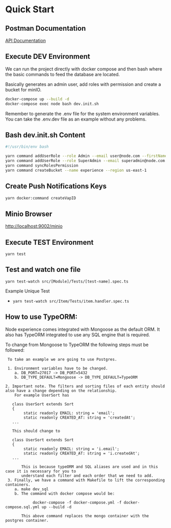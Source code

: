 # Quick Start

## Postman Documentation

[API Documentation](https://documenter.getpostman.com/view/10426172/Tz5je15Z)

## Execute DEV Environment

We can run the project directly with docker compose and then bash where the basic commands to feed the database are located.

Basically generates an admin user, add roles with permission and create a bucket for minIO.

```bash
docker-compose up --build -d
docker-compose exec node bash dev.init.sh
```

Remember to generate the .env file for the system environment variables. You can take the .env.dev file as an example without any problems.

## Bash dev.init.sh Content
```bash
#!/usr/bin/env bash

yarn command addUserRole --role Admin --email user@node.com --firstName node --lastName node --password 12345678 --documentType DNI --documentNumber 12345678 --gender male --phone 541112345678 --country AR --address av.1234 --isSuperAdmin false --birthday 04/07/1990
yarn command addUserRole --role SuperAdmin --email superadmin@node.com --firstName super --lastName admin --documentType DNI --documentNumber 12345679 --gender male --phone 541112345678 --country AR --address av.1234 --password 12345678 --birthday 05/07/1990 --isSuperAdmin true
yarn command syncRolesPermission
yarn command createBucket --name experience --region us-east-1
```

## Create Push Notifications Keys

```bash
yarn docker:command createVapID
```

## Minio Browser

[http://localhost:9002/minio](http://localhost:9002/minio)


## Execute TEST Environment
```
yarn test
```

## Test and watch one file

```yarn test-watch src/[Module]/Tests/[test-name].spec.ts```

Example Unique Test

- ```yarn test-watch src/Item/Tests/item.handler.spec.ts```

## How to use TypeORM:

Node experience comes integrated with Mongoose as the default ORM. It also has TypeORM integrated to use any SQL engine 
that is required.

To change from Mongoose to TypeORM the following steps must be followed:
     
     To take an example we are going to use Postgres.
     
     1. Environment variables have to be changed.
        a. DB_PORT=27017 -> DB_PORT=5432
        b. DB_TYPE_DEFAULT=Mongoose -> DB_TYPE_DEFAULT=TypeORM
    
    2. Important note. The filters and sorting files of each entity should also have a change depending on the relationship.
        For example UserSort has
       
       class UserSort extends Sort
       {
            static readonly EMAIL: string = 'email';
            static readonly CREATED_AT: string = 'createdAt';
       ...
       
       This should change to
       
       class UserSort extends Sort
       {
            static readonly EMAIL: string = 'i.email';
            static readonly CREATED_AT: string = 'i.createdAt';
       ...
       
           This is because typeORM and SQL aliases are used and in this case it is necessary for you to 
           understand each filter and each order that we need to add.
     3. Finally, we have a command with Makefile to lift the corresponding containers.
        a. make dev_sql
        b. The command with docker compose would be:
                
                docker-compose -f docker-compose.yml -f docker-compose.sql.yml up --build -d
           
           This above command replaces the mongo container with the postgres container.
